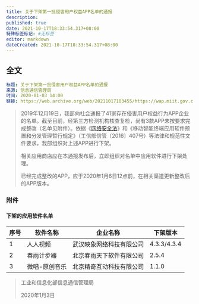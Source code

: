 ```yaml
---
title: 关于下架第一批侵害用户权益APP名单的通报
description:
published: true
date: 2021-10-17T18:33:54.317+08:00
特殊标签标记: #无标签
editor: markdown
dateCreated: 2021-10-17T18:33:54.317+08:00
---
```


## 全文

```YAML
标题: 关于下架第一批侵害用户权益APP名单的通报
来源: 信息通信管理局
时间: 2020-01-03 14:00
链接: https://web.archive.org/web/20211017103455/https://wap.miit.gov.cn/gyhxxhb/jgsj/xxtxglj/APPqhyhqyzxzzxd/tzgg/art/2020/art_251fa63e851942c891f303d6bcc587e7.html
```

> 2019年12月19日，我部向社会通报了41家存在侵害用户权益行为APP企业的名单。截至目前，经第三方检测机构核查复检，尚有3款APP未按要求完成整改（名单见附件）。依据《[网络安全法](/rule/普通法律/中华人民共和国网络安全法.md)》和《移动智能终端应用软件预置和分发管理暂行规定》（工信部信管〔2016〕407号）等法律和规范性文件要求，我部组织对上述APP进行下架。
>
> 相关应用商店应在本通报发布后，立即组织对名单中应用软件进行下架处理。
>
> 已经完成整改的APP，应于2020年1月6日12点前，在相关渠道更新整改后的APP版本。

### 附件

#### 下架的应用软件名单

| 序号 | 软件名称      | 企业名称                 | 下架版本    |
| ---- | ------------- | ------------------------ | ----------- |
| 1    | 人人视频      | 武汉映象网络科技有限公司 | 4.3.3/4.3.4 |
| 2    | 春雨计步器    | 北京春雨天下软件有限公司 | 2.5.4       |
| 3    | 微唱-原创音乐 | 北京精奇互动科技有限公司 | 1.1.0       |

> 工业和信息化部信息通信管理局
>
> 2020年1月3日
